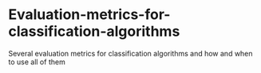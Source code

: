 # Evaluation-metrics-for-classification-algorithms
Several evaluation metrics for classification algorithms and how and when to use all of them
